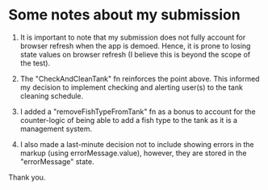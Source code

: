 # Some notes about my submission

1. It is important to note that my submission does not fully account for browser refresh when the app is demoed. Hence, it is prone to losing state values on browser refresh (I believe this is beyond the scope of the test).

2. The "CheckAndCleanTank" fn reinforces the point above. This informed my decision to implement checking and alerting user(s) to the tank cleaning schedule.

3. I added a "removeFishTypeFromTank" fn as a bonus to account for the counter-logic of being able to add a fish type to the tank as it is a management system.

4. I also made a last-minute decision not to include showing errors in the markup (using errorMessage.value), however, they are stored in the "errorMessage" state.

Thank you.
